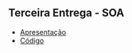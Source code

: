 ## Terceira Entrega - SOA

* [Apresentação](https://docs.google.com/presentation/d/11mdxHrR0rxcJWJcYxOrIoqCxWdKLxzQ4-kH9aZsthJI/edit?usp=sharing)
* [Código](https://github.com/rafaelmotaalves/soa-ecommerce)


